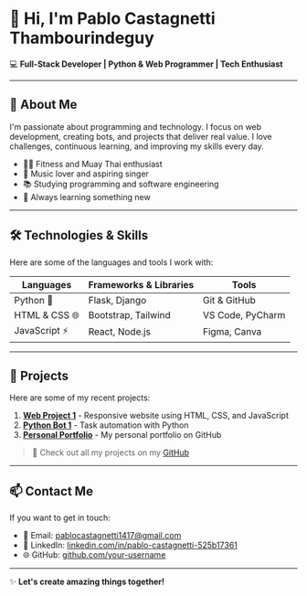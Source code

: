# 👋 Hi, I'm Pablo Castagnetti Thambourindeguy

💻 **Full-Stack Developer | Python & Web Programmer | Tech Enthusiast**

---

## 🚀 About Me
I'm passionate about programming and technology. I focus on web development, creating bots, and projects that deliver real value. I love challenges, continuous learning, and improving my skills every day.

- 🏋️‍♂️ Fitness and Muay Thai enthusiast  
- 🎵 Music lover and aspiring singer  
- 📚 Studying programming and software engineering  
- 🌱 Always learning something new

---

## 🛠️ Technologies & Skills
Here are some of the languages and tools I work with:

| Languages       | Frameworks & Libraries | Tools             |
|-----------------|----------------------|-----------------|
| Python 🐍        | Flask, Django         | Git & GitHub     |
| HTML & CSS 🌐     | Bootstrap, Tailwind   | VS Code, PyCharm |
| JavaScript ⚡     | React, Node.js        | Figma, Canva     |

---

## 📂 Projects
Here are some of my recent projects:

1. **[Web Project 1](#)** - Responsive website using HTML, CSS, and JavaScript  
2. **[Python Bot 1](#)** - Task automation with Python  
3. **[Personal Portfolio](#)** - My personal portfolio on GitHub  

> 🔗 Check out all my projects on my [GitHub](https://github.com/pabloct-web)

---

## 📫 Contact Me
If you want to get in touch:

- 📧 Email: pablocastagnetti1417@gmail.com  
- 🔗 LinkedIn: [linkedin.com/in/pablo-castagnetti-525b17361](https://www.linkedin.com/in/pablo-castagnetti-525b17361)  
- 🌐 GitHub: [github.com/your-username](https://github.com/pabloct-web)

---

✨ **Let's create amazing things together!**
